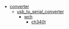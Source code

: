 * [converter](converter)
  * [usb_to_serial_converter](converter/usb_to_serial_converter)
    * [wch](converter/usb_to_serial_converter/wch)
      * [ch340t](converter/usb_to_serial_converter/wch/ch340t)
